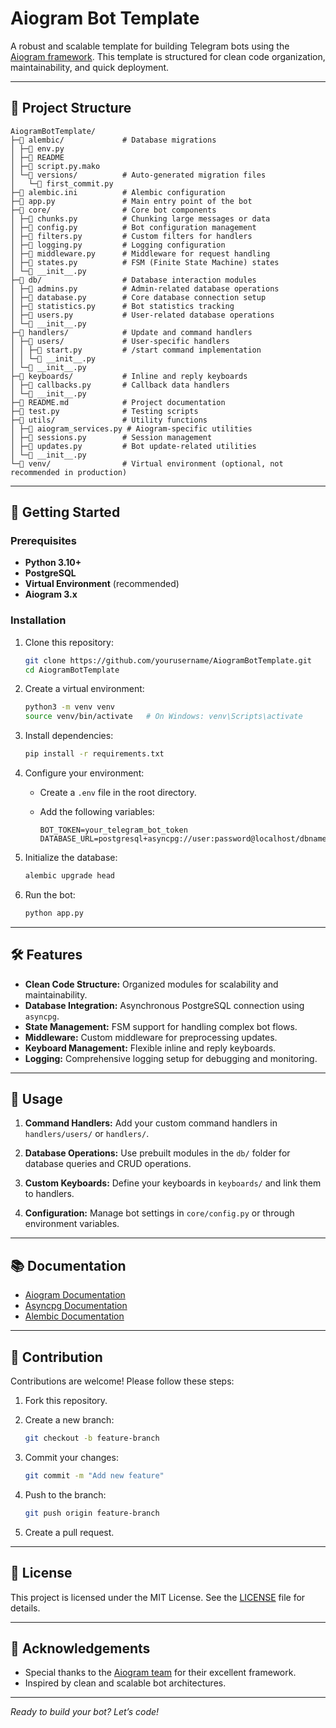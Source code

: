 # Aiogram Bot Template

A robust and scalable template for building Telegram bots using the [Aiogram framework](https://docs.aiogram.dev/). This template is structured for clean code organization, maintainability, and quick deployment.

---

## 📁 Project Structure

```plaintext
AiogramBotTemplate/
├─📁 alembic/             # Database migrations
│ ├─📄 env.py
│ ├─📄 README
│ ├─📄 script.py.mako
│ └─📁 versions/          # Auto-generated migration files
│   └─📄 first_commit.py
├─📄 alembic.ini          # Alembic configuration
├─📄 app.py               # Main entry point of the bot
├─📁 core/                # Core bot components
│ ├─📄 chunks.py          # Chunking large messages or data
│ ├─📄 config.py          # Bot configuration management
│ ├─📄 filters.py         # Custom filters for handlers
│ ├─📄 logging.py         # Logging configuration
│ ├─📄 middleware.py      # Middleware for request handling
│ ├─📄 states.py          # FSM (Finite State Machine) states
│ └─📄 __init__.py
├─📁 db/                  # Database interaction modules
│ ├─📄 admins.py          # Admin-related database operations
│ ├─📄 database.py        # Core database connection setup
│ ├─📄 statistics.py      # Bot statistics tracking
│ ├─📄 users.py           # User-related database operations
│ └─📄 __init__.py
├─📁 handlers/            # Update and command handlers
│ ├─📁 users/             # User-specific handlers
│ │ ├─📄 start.py         # /start command implementation
│ │ └─📄 __init__.py
│ └─📄 __init__.py
├─📁 keyboards/           # Inline and reply keyboards
│ ├─📄 callbacks.py       # Callback data handlers
│ └─📄 __init__.py
├─📄 README.md            # Project documentation
├─📄 test.py              # Testing scripts
├─📁 utils/               # Utility functions
│ ├─📄 aiogram_services.py # Aiogram-specific utilities
│ ├─📄 sessions.py        # Session management
│ ├─📄 updates.py         # Bot update-related utilities
│ └─📄 __init__.py
└─📁 venv/                # Virtual environment (optional, not recommended in production)
```

---

## 🚀 Getting Started

### Prerequisites

- **Python 3.10+**
- **PostgreSQL**
- **Virtual Environment** (recommended)
- **Aiogram 3.x**

### Installation

1. Clone this repository:

   ```bash
   git clone https://github.com/yourusername/AiogramBotTemplate.git
   cd AiogramBotTemplate
   ```

2. Create a virtual environment:

   ```bash
   python3 -m venv venv
   source venv/bin/activate   # On Windows: venv\Scripts\activate
   ```

3. Install dependencies:

   ```bash
   pip install -r requirements.txt
   ```

4. Configure your environment:
   - Create a `.env` file in the root directory.
   - Add the following variables:

     ```env
     BOT_TOKEN=your_telegram_bot_token
     DATABASE_URL=postgresql+asyncpg://user:password@localhost/dbname
     ```

5. Initialize the database:

   ```bash
   alembic upgrade head
   ```

6. Run the bot:

   ```bash
   python app.py
   ```

---

## 🛠 Features

- **Clean Code Structure:** Organized modules for scalability and maintainability.
- **Database Integration:** Asynchronous PostgreSQL connection using `asyncpg`.
- **State Management:** FSM support for handling complex bot flows.
- **Middleware:** Custom middleware for preprocessing updates.
- **Keyboard Management:** Flexible inline and reply keyboards.
- **Logging:** Comprehensive logging setup for debugging and monitoring.

---

## 📝 Usage

1. **Command Handlers:**
   Add your custom command handlers in `handlers/users/` or `handlers/`.

2. **Database Operations:**
   Use prebuilt modules in the `db/` folder for database queries and CRUD operations.

3. **Custom Keyboards:**
   Define your keyboards in `keyboards/` and link them to handlers.

4. **Configuration:**
   Manage bot settings in `core/config.py` or through environment variables.

---

## 📚 Documentation

- [Aiogram Documentation](https://docs.aiogram.dev/)
- [Asyncpg Documentation](https://magicstack.github.io/asyncpg/)
- [Alembic Documentation](https://alembic.sqlalchemy.org/en/latest/)

---

## 🤝 Contribution

Contributions are welcome! Please follow these steps:

1. Fork this repository.
2. Create a new branch:

   ```bash
   git checkout -b feature-branch
   ```

3. Commit your changes:

   ```bash
   git commit -m "Add new feature"
   ```

4. Push to the branch:

   ```bash
   git push origin feature-branch
   ```

5. Create a pull request.

---

## 📄 License

This project is licensed under the MIT License. See the [LICENSE](LICENSE) file for details.

---

## 🌟 Acknowledgements

- Special thanks to the [Aiogram team](https://docs.aiogram.dev/) for their excellent framework.
- Inspired by clean and scalable bot architectures.

---

_Ready to build your bot? Let’s code!_

